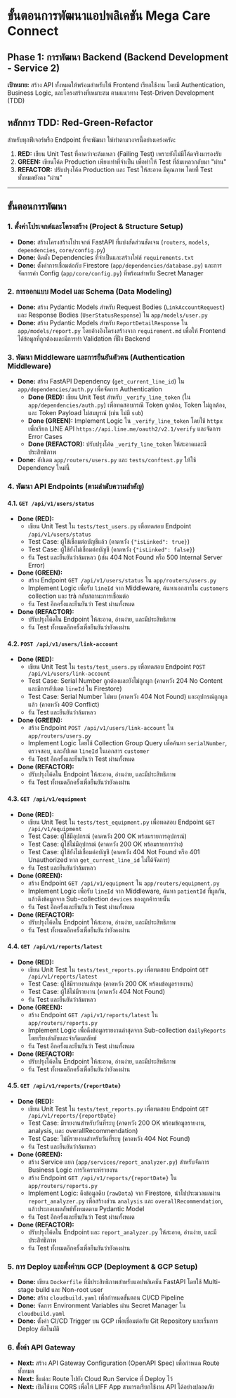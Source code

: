 # ขั้นตอนการพัฒนาแอปพลิเคชัน Mega Care Connect

## Phase 1: การพัฒนา Backend (Backend Development - Service 2)
**เป้าหมาย:** สร้าง API ทั้งหมดให้พร้อมสำหรับให้ Frontend เรียกใช้งาน โดยมี Authentication, Business Logic, และโครงสร้างที่เหมาะสม ตามแนวทาง Test-Driven Development (TDD)

## หลักการ TDD: Red-Green-Refactor
สำหรับทุกฟีเจอร์หรือ Endpoint ที่จะพัฒนา ให้ทำตามวงจรนี้อย่างเคร่งครัด:
1.  **RED:** เขียน Unit Test ที่คาดว่าจะล้มเหลว (Failing Test) เพราะยังไม่มีโค้ดจริงมารองรับ
2.  **GREEN:** เขียนโค้ด Production เพียงเท่าที่จำเป็น เพื่อทำให้ Test ที่ล้มเหลวกลับมา "ผ่าน"
3.  **REFACTOR:** ปรับปรุงโค้ด Production และ Test ให้สะอาด มีคุณภาพ โดยที่ Test ทั้งหมดยังคง "ผ่าน"

---

## ขั้นตอนการพัฒนา

### 1. ตั้งค่าโปรเจกต์และโครงสร้าง (Project & Structure Setup)
-   **Done:** สร้างโครงสร้างโปรเจกต์ FastAPI ที่แบ่งสัดส่วนชัดเจน (`routers`, `models`, `dependencies`, `core/config.py`)
-   **Done:** ติดตั้ง Dependencies ที่จำเป็นและสร้างไฟล์ `requirements.txt`
-   **Done:** ตั้งค่าการเชื่อมต่อกับ Firestore (`app/dependencies/database.py`) และการจัดการค่า Config (`app/core/config.py`) ที่พร้อมสำหรับ Secret Manager

### 2. การออกแบบ Model และ Schema (Data Modeling)
-   **Done:** สร้าง Pydantic Models สำหรับ Request Bodies (`LinkAccountRequest`) และ Response Bodies (`UserStatusResponse`) ใน `app/models/user.py`
-   **Done:** สร้าง Pydantic Models สำหรับ `ReportDetailResponse` ใน `app/models/report.py` โดยอ้างอิงโครงสร้างจาก `requirement.md` เพื่อให้ Frontend ได้ข้อมูลที่ถูกต้องและมีการทำ Validation ที่ฝั่ง Backend

### 3. พัฒนา Middleware และการยืนยันตัวตน (Authentication Middleware)
-   **Done:** สร้าง FastAPI Dependency (`get_current_line_id`) ใน `app/dependencies/auth.py` เพื่อจัดการ Authentication
    -   **Done (RED):** เขียน Unit Test สำหรับ `_verify_line_token` (ใน `app/dependencies/auth.py`) เพื่อทดสอบกรณี Token ถูกต้อง, Token ไม่ถูกต้อง, และ Token Payload ไม่สมบูรณ์ (เช่น ไม่มี `sub`)
    -   **Done (GREEN):** Implement Logic ใน `_verify_line_token` โดยใช้ `httpx` เพื่อเรียก LINE API `https://api.line.me/oauth2/v2.1/verify` และจัดการ Error Cases
    -   **Done (REFACTOR):** ปรับปรุงโค้ด `_verify_line_token` ให้สะอาดและมีประสิทธิภาพ
-   **Done:** อัปเดต `app/routers/users.py` และ `tests/conftest.py` ให้ใช้ Dependency ใหม่นี้

### 4. พัฒนา API Endpoints (ตามลำดับความสำคัญ)

#### 4.1. `GET /api/v1/users/status`
-   **Done (RED):**
    -   เขียน Unit Test ใน `tests/test_users.py` เพื่อทดสอบ Endpoint `/api/v1/users/status`
    -   Test Case: ผู้ใช้เชื่อมต่อบัญชีแล้ว (คาดหวัง `{"isLinked": true}`)
    -   Test Case: ผู้ใช้ยังไม่เชื่อมต่อบัญชี (คาดหวัง `{"isLinked": false}`)
    -   รัน Test และยืนยันว่าล้มเหลว (เช่น 404 Not Found หรือ 500 Internal Server Error)
-   **Done (GREEN):**
    -   สร้าง Endpoint `GET /api/v1/users/status` ใน `app/routers/users.py`
    -   Implement Logic เพื่อรับ `lineId` จาก Middleware, ค้นหาเอกสารใน `customers` collection และ trả กลับสถานะการเชื่อมต่อ
    -   รัน Test อีกครั้งและยืนยันว่า Test ผ่านทั้งหมด
-   **Done (REFACTOR):**
    -   ปรับปรุงโค้ดใน Endpoint ให้สะอาด, อ่านง่าย, และมีประสิทธิภาพ
    -   รัน Test ทั้งหมดอีกครั้งเพื่อยืนยันว่ายังคงผ่าน

#### 4.2. `POST /api/v1/users/link-account`
-   **Done (RED):**
    -   เขียน Unit Test ใน `tests/test_users.py` เพื่อทดสอบ Endpoint `POST /api/v1/users/link-account`
    -   Test Case: Serial Number ถูกต้องและยังไม่ถูกผูก (คาดหวัง 204 No Content และมีการอัปเดต `lineId` ใน Firestore)
    -   Test Case: Serial Number ไม่พบ (คาดหวัง 404 Not Found) และอุปกรณ์ถูกผูกแล้ว (คาดหวัง 409 Conflict)
    -   รัน Test และยืนยันว่าล้มเหลว
-   **Done (GREEN):**
    -   สร้าง Endpoint `POST /api/v1/users/link-account` ใน `app/routers/users.py`
    -   Implement Logic โดยใช้ Collection Group Query เพื่อค้นหา `serialNumber`, ตรวจสอบ, และอัปเดต `lineId` ในเอกสาร `customer`
    -   รัน Test อีกครั้งและยืนยันว่า Test ผ่านทั้งหมด
-   **Done (REFACTOR):**
    -   ปรับปรุงโค้ดใน Endpoint ให้สะอาด, อ่านง่าย, และมีประสิทธิภาพ
    -   รัน Test ทั้งหมดอีกครั้งเพื่อยืนยันว่ายังคงผ่าน

#### 4.3. `GET /api/v1/equipment`
-   **Done (RED):**
    -   เขียน Unit Test ใน `tests/test_equipment.py` เพื่อทดสอบ Endpoint `GET /api/v1/equipment`
    -   Test Case: ผู้ใช้มีอุปกรณ์ (คาดหวัง 200 OK พร้อมรายการอุปกรณ์)
    -   Test Case: ผู้ใช้ไม่มีอุปกรณ์ (คาดหวัง 200 OK พร้อมรายการว่าง)
    -   Test Case: ผู้ใช้ยังไม่เชื่อมต่อบัญชี (คาดหวัง 404 Not Found หรือ 401 Unauthorized หาก `get_current_line_id` ไม่ได้จัดการ)
    -   รัน Test และยืนยันว่าล้มเหลว
-   **Done (GREEN):**
    -   สร้าง Endpoint `GET /api/v1/equipment` ใน `app/routers/equipment.py`
    -   Implement Logic เพื่อรับ `lineId` จาก Middleware, ค้นหา `patientId` ที่ผูกกัน, แล้วดึงข้อมูลจาก Sub-collection `devices` ของลูกค้ารายนั้น
    -   รัน Test อีกครั้งและยืนยันว่า Test ผ่านทั้งหมด
-   **Done (REFACTOR):**
    -   ปรับปรุงโค้ดใน Endpoint ให้สะอาด, อ่านง่าย, และมีประสิทธิภาพ
    -   รัน Test ทั้งหมดอีกครั้งเพื่อยืนยันว่ายังคงผ่าน

#### 4.4. `GET /api/v1/reports/latest`
-   **Done (RED):**
    -   เขียน Unit Test ใน `tests/test_reports.py` เพื่อทดสอบ Endpoint `GET /api/v1/reports/latest`
    -   Test Case: ผู้ใช้มีรายงานล่าสุด (คาดหวัง 200 OK พร้อมข้อมูลรายงาน)
    -   Test Case: ผู้ใช้ไม่มีรายงาน (คาดหวัง 404 Not Found)
    -   รัน Test และยืนยันว่าล้มเหลว
-   **Done (GREEN):**
    -   สร้าง Endpoint `GET /api/v1/reports/latest` ใน `app/routers/reports.py`
    -   Implement Logic เพื่อดึงข้อมูลรายงานล่าสุดจาก Sub-collection `dailyReports` โดยเรียงลำดับและจำกัดผลลัพธ์
    -   รัน Test อีกครั้งและยืนยันว่า Test ผ่านทั้งหมด
-   **Done (REFACTOR):**
    -   ปรับปรุงโค้ดใน Endpoint ให้สะอาด, อ่านง่าย, และมีประสิทธิภาพ
    -   รัน Test ทั้งหมดอีกครั้งเพื่อยืนยันว่ายังคงผ่าน

#### 4.5. `GET /api/v1/reports/{reportDate}`
-   **Done (RED):**
    -   เขียน Unit Test ใน `tests/test_reports.py` เพื่อทดสอบ Endpoint `GET /api/v1/reports/{reportDate}`
    -   Test Case: มีรายงานสำหรับวันที่ระบุ (คาดหวัง 200 OK พร้อมข้อมูลรายงาน, analysis, และ overallRecommendation)
    -   Test Case: ไม่มีรายงานสำหรับวันที่ระบุ (คาดหวัง 404 Not Found)
    -   รัน Test และยืนยันว่าล้มเหลว
-   **Done (GREEN):**
    -   สร้าง Service แยก (`app/services/report_analyzer.py`) สำหรับจัดการ Business Logic การวิเคราะห์รายงาน
    -   สร้าง Endpoint `GET /api/v1/reports/{reportDate}` ใน `app/routers/reports.py`
    -   Implement Logic: ดึงข้อมูลดิบ (`rawData`) จาก Firestore, นำไปประมวลผลผ่าน `report_analyzer.py` เพื่อสร้างส่วน `analysis` และ `overallRecommendation`, แล้วประกอบผลลัพธ์ทั้งหมดตาม Pydantic Model
    -   รัน Test อีกครั้งและยืนยันว่า Test ผ่านทั้งหมด
-   **Done (REFACTOR):**
    -   ปรับปรุงโค้ดใน Endpoint และ `report_analyzer.py` ให้สะอาด, อ่านง่าย, และมีประสิทธิภาพ
    -   รัน Test ทั้งหมดอีกครั้งเพื่อยืนยันว่ายังคงผ่าน

### 5. การ Deploy และตั้งค่าบน GCP (Deployment & GCP Setup)
-   **Done:** เขียน `Dockerfile` ที่มีประสิทธิภาพสำหรับแอปพลิเคชัน FastAPI โดยใช้ Multi-stage build และ Non-root user
-   **Done:** สร้าง `cloudbuild.yaml` เพื่อกำหนดขั้นตอน CI/CD Pipeline
-   **Done:** จัดการ Environment Variables ผ่าน Secret Manager ใน `cloudbuild.yaml`
-   **Done:** ตั้งค่า CI/CD Trigger บน GCP เพื่อเชื่อมต่อกับ Git Repository และเริ่มการ Deploy อัตโนมัติ

### 6. ตั้งค่า API Gateway
-   **Next:** สร้าง API Gateway Configuration (OpenAPI Spec) เพื่อกำหนด Route ทั้งหมด
-   **Next:** ชี้แต่ละ Route ไปยัง Cloud Run Service ที่ Deploy ไว้
-   **Next:** เปิดใช้งาน CORS เพื่อให้ LIFF App สามารถเรียกใช้งาน API ได้อย่างปลอดภัย
